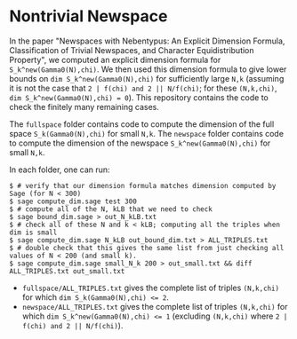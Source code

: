 # Nontrivial Newspace

In the paper "Newspaces with Nebentypus: An Explicit Dimension Formula, Classification of Trivial Newspaces, and Character Equidistribution Property", we computed an explicit dimension formula for `S_k^new(Gamma0(N),chi)`. We then used this dimension formula to give lower bounds on `dim S_k^new(Gamma0(N),chi)` for sufficiently large `N,k`  (assuming it is not the case that `2 | f(chi) and 2 || N/f(chi)`; for these `(N,k,chi)`, `dim S_k^new(Gamma0(N),chi) = 0`).
This repository contains the code to check the finitely many remaining cases.

The `fullspace` folder contains code to compute the dimension of the full space `S_k(Gamma0(N),chi)` for small `N,k`. The `newspace` folder contains code to compute the dimension of the newspace `S_k^new(Gamma0(N),chi)` for small `N,k`.

In each folder, one can run:
```
$ # verify that our dimension formula matches dimension computed by Sage (for N < 300)
$ sage compute_dim.sage test 300   
$ # compute all of the N, kLB that we need to check
$ sage bound_dim.sage > out_N_kLB.txt   
$ # check all of these N and k < kLB; computing all the triples when dim is small
$ sage compute_dim.sage N_kLB out_bound_dim.txt > ALL_TRIPLES.txt
$ # double check that this gives the same list from just checking all values of N < 200 (and small k).
$ sage compute_dim.sage small_N_k 200 > out_small.txt && diff ALL_TRIPLES.txt out_small.txt
```

- `fullspace/ALL_TRIPLES.txt` gives the complete list of triples `(N,k,chi)` for which `dim S_k(Gamma0(N),chi) <= 2`.
- `newspace/ALL_TRIPLES.txt` gives the complete list of triples `(N,k,chi)` for which `dim S_k^new(Gamma0(N),chi) <= 1` (excluding `(N,k,chi)` where `2 | f(chi) and 2 || N/f(chi)`).
